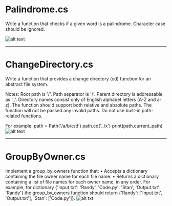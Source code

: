 # Palindrome.cs
Write a function that checks if a given word is a palindrome. Character case should be ignored.

![alt text](https://user-images.githubusercontent.com/45992595/115144493-9f07d400-a06a-11eb-9fba-90a378efcc92.png)
<hr>

# ChangeDirectory.cs
Write a function that provides a change directory (cd) function for an abstract file system.
 
Notes:
Root path is '/'.
Path separator is '/'.
Parent directory is addressable as '..'.
Directory names consist only of English alphabet letters (A-Z and a-z).
The function should support both relative and absolute paths.
The function will not be passed any invalid paths.
Do not use built-in path-related functions.
 
For example:
path = Path('/a/b/c/d')
path.cd('../x')
print(path.current_path)
![alt text](https://user-images.githubusercontent.com/45992595/115145029-53a2f500-a06d-11eb-9067-82223f3a2f90.png)

<hr>

# GroupByOwner.cs
Implement a group_by_owners function that:
•         Accepts a dictionary containing the file owner name for each file name.
•         Returns a dictionary containing a list of file names for each owner name, in any order.
For example, for dictionary {'Input.txt': 'Randy', 'Code.py': 'Stan', 'Output.txt': 'Randy'} the group_by_owners function should return {'Randy': ['Input.txt', 'Output.txt'], 'Stan': ['Code.py']}.
![alt txt](https://user-images.githubusercontent.com/45992595/115145272-58b47400-a06e-11eb-9573-6d340a96eef4.png)


